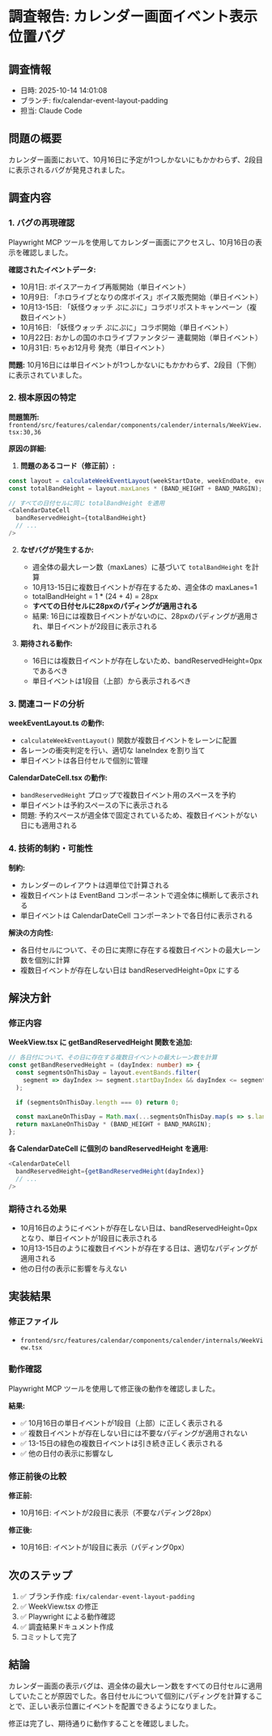 # 調査報告: カレンダー画面イベント表示位置バグ

## 調査情報
- 日時: 2025-10-14 14:01:08
- ブランチ: fix/calendar-event-layout-padding
- 担当: Claude Code

## 問題の概要

カレンダー画面において、10月16日に予定が1つしかないにもかかわらず、2段目に表示されるバグが発見されました。

## 調査内容

### 1. バグの再現確認

Playwright MCP ツールを使用してカレンダー画面にアクセスし、10月16日の表示を確認しました。

**確認されたイベントデータ:**
- 10月1日: ボイスアーカイブ再販開始（単日イベント）
- 10月9日: 「ホロライブとなりの席ボイス」ボイス販売開始（単日イベント）
- 10月13-15日: 「妖怪ウォッチ ぷにぷに」コラボリポストキャンペーン（複数日イベント）
- 10月16日: 「妖怪ウォッチ ぷにぷに」コラボ開始（単日イベント）
- 10月22日: おかしの国のホロライブファンタジー 連載開始（単日イベント）
- 10月31日: ちゃお12月号 発売（単日イベント）

**問題:**
10月16日には単日イベントが1つしかないにもかかわらず、2段目（下側）に表示されていました。

### 2. 根本原因の特定

**問題箇所:**
`frontend/src/features/calendar/components/calender/internals/WeekView.tsx:30,36`

**原因の詳細:**

1. **問題のあるコード（修正前）:**
```typescript
const layout = calculateWeekEventLayout(weekStartDate, weekEndDate, events);
const totalBandHeight = layout.maxLanes * (BAND_HEIGHT + BAND_MARGIN);

// すべての日付セルに同じ totalBandHeight を適用
<CalendarDateCell
  bandReservedHeight={totalBandHeight}
  // ...
/>
```

2. **なぜバグが発生するか:**
   - 週全体の最大レーン数（maxLanes）に基づいて `totalBandHeight` を計算
   - 10月13-15日に複数日イベントが存在するため、週全体の maxLanes=1
   - totalBandHeight = 1 * (24 + 4) = 28px
   - **すべての日付セルに28pxのパディングが適用される**
   - 結果: 16日には複数日イベントがないのに、28pxのパディングが適用され、単日イベントが2段目に表示される

3. **期待される動作:**
   - 16日には複数日イベントが存在しないため、bandReservedHeight=0px であるべき
   - 単日イベントは1段目（上部）から表示されるべき

### 3. 関連コードの分析

**weekEventLayout.ts の動作:**
- `calculateWeekEventLayout()` 関数が複数日イベントをレーンに配置
- 各レーンの衝突判定を行い、適切な laneIndex を割り当て
- 単日イベントは各日付セルで個別に管理

**CalendarDateCell.tsx の動作:**
- `bandReservedHeight` プロップで複数日イベント用のスペースを予約
- 単日イベントは予約スペースの下に表示される
- 問題: 予約スペースが週全体で固定されているため、複数日イベントがない日にも適用される

### 4. 技術的制約・可能性

**制約:**
- カレンダーのレイアウトは週単位で計算される
- 複数日イベントは EventBand コンポーネントで週全体に横断して表示される
- 単日イベントは CalendarDateCell コンポーネントで各日付に表示される

**解決の方向性:**
- 各日付セルについて、その日に実際に存在する複数日イベントの最大レーン数を個別に計算
- 複数日イベントが存在しない日は bandReservedHeight=0px にする

## 解決方針

### 修正内容

**WeekView.tsx に getBandReservedHeight 関数を追加:**

```typescript
// 各日付について、その日に存在する複数日イベントの最大レーン数を計算
const getBandReservedHeight = (dayIndex: number) => {
  const segmentsOnThisDay = layout.eventBands.filter(
    segment => dayIndex >= segment.startDayIndex && dayIndex <= segment.endDayIndex
  );

  if (segmentsOnThisDay.length === 0) return 0;

  const maxLaneOnThisDay = Math.max(...segmentsOnThisDay.map(s => s.laneIndex)) + 1;
  return maxLaneOnThisDay * (BAND_HEIGHT + BAND_MARGIN);
};
```

**各 CalendarDateCell に個別の bandReservedHeight を適用:**

```typescript
<CalendarDateCell
  bandReservedHeight={getBandReservedHeight(dayIndex)}
  // ...
/>
```

### 期待される効果

- 10月16日のようにイベントが存在しない日は、bandReservedHeight=0px となり、単日イベントが1段目に表示される
- 10月13-15日のように複数日イベントが存在する日は、適切なパディングが適用される
- 他の日付の表示に影響を与えない

## 実装結果

### 修正ファイル
- `frontend/src/features/calendar/components/calender/internals/WeekView.tsx`

### 動作確認

Playwright MCP ツールを使用して修正後の動作を確認しました。

**結果:**
- ✅ 10月16日の単日イベントが1段目（上部）に正しく表示される
- ✅ 複数日イベントが存在しない日には不要なパディングが適用されない
- ✅ 13-15日の緑色の複数日イベントは引き続き正しく表示される
- ✅ 他の日付の表示に影響なし

### 修正前後の比較

**修正前:**
- 10月16日: イベントが2段目に表示（不要なパディング28px）

**修正後:**
- 10月16日: イベントが1段目に表示（パディング0px）

## 次のステップ

1. ✅ ブランチ作成: `fix/calendar-event-layout-padding`
2. ✅ WeekView.tsx の修正
3. ✅ Playwright による動作確認
4. ✅ 調査結果ドキュメント作成
5. コミットして完了

## 結論

カレンダー画面の表示バグは、週全体の最大レーン数をすべての日付セルに適用していたことが原因でした。各日付セルについて個別にパディングを計算することで、正しい表示位置にイベントを配置できるようになりました。

修正は完了し、期待通りに動作することを確認しました。
